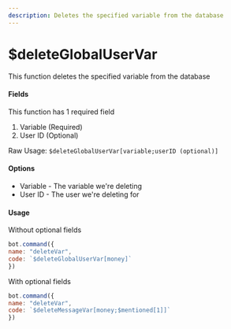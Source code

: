 ```yaml
---
description: Deletes the specified variable from the database 
---
```


# $deleteGlobalUserVar

This function deletes the specified variable from the database

#### Fields

This function has 1 required field

1. Variable \(Required\)
2. User ID \(Optional\)

Raw Usage: `$deleteGlobalUserVar[variable;userID (optional)]`

#### Options

* Variable - The variable we're deleting
* User ID - The user we're deleting for

#### Usage

Without optional fields

```javascript
bot.command({
name: "deleteVar",
code: `$deleteGlobalUserVar[money]`
})
```

With optional fields

```javascript
bot.command({
name: "deleteVar",
code: `$deleteMessageVar[money;$mentioned[1]]`
})
```

